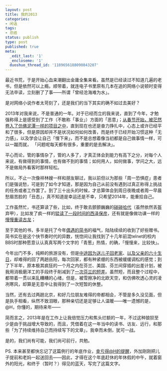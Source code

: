 ```yaml
---
layout: post
title: 我的2013
categories:
- 闲话
tags:
- 总结
status: publish
type: post
published: true
meta:
  _edit_last: '1'
  _encloseme: '1'
  duoshuo_thread_id: '1189656188090843207'
---
```


最近书荒，于是开始心血来潮翻出金庸全集来看。虽然是已经读过不知道几遍的老书，但是依然可以上瘾。顺带着，就连电子书里原有几本在追的网络小说顿时变得无法卒读，立刻删了了事——所谓「曾经沧海难为水」。

是对网络小说作者太苛刻了，还是我们的当下其实的确不如过去美好？

2013年对我来说，不是普通的一年。对于已经而立的我来说，直到了今年，才勉强称得上是感受到了工作（不敢称「事业」）方面的「恶意」；[从春节开始，被茫然卷入了仿佛泥潭一样的项目之中](http://mooninsky.net/special-spring-festival)，直到现在也还是奋力挣扎中，心态上或许已经平和了很多，但是原因却并不是状况如何如何改善，而是终于已经开始习惯这种「无力感」，以及学会让自己「慢下来」，而不是总想着像当初都是自己做事情一样，可以一蹴而就， 「问题呢每天都有很多，重要的是去解决」。

平心而论，管的事情杂了，管的人多了，才真正体会到能力有高下之分，对每个人来说，有做得到的事情，也有做不到的事情；如何用人，如何做事，学问之大，远不是做局外看客时那样轻松。

所以，不止一次像祥林嫂一样和朋友聊过，我以前但以为那些「周一恐惧症」患者们是强说愁，可是到了如今才知道，那是因为自己从前没有遇到过真正称得上挑战的任务或者工作罢了。到了三十出头的时候，才总算体会到周日夜晚或者周一早晨愁眉苦脸的「丑态」，真不知道是幸运还是不幸，只希望2014年，能重拾自己。

工作虽然忙，书还算读了些，比如，终于敢去颤颤巍巍的[碰碰哈代](http://mooninsky.net/moonshine-023)（虽然依然丢盔弃甲），比如发了疯一样的[猛读了一段时间的西泽保彦](http://mooninsky.net/xize-baoyan-reading)，还有就是像做功课一样的[慢慢重读古龙](http://mooninsky.net/tag/%E5%86%8D%E8%AF%BB%E5%8F%A4%E9%BE%99)；

至于其他的书，多半是托了今年[偶遇的简书](http://jianshu.io/users/p85CkK)的福气，陆陆续续的收到了好些赠书。简书实在是这个快节奏时代的异数，恍惚间让我找到了十几年前混telnet的校内BBS时那种愿意认认真真写两个文字的「青葱」热情，的确，「慢慢来，比较快」。

今年出门不多，纯粹的旅游没有，但是[中途因为送儿子回老家](http://mooninsky.net/moonshine-025)、[以及父亲的六十生日](http://mooninsky.net/bbq-yueyang)，却难得的回了两趟岳阳，每次回家，都有种紧绷的东西被缓缓调松的感觉；到了下半年，原本极其疯狂的一个月之内在芬兰、美国、芬兰间穿插的出差计划，被我用消极磨洋工的手段终于削减到了[一次芬兰的短差](http://mooninsky.net/oulu-trip)。虽然短，而且整个过程中，都带着一贯以来乱糟糟的心绪，但是，被雪擦净的北欧天空，和仿佛吹透心灵的凌冽寒风，却算是无意中让我得到了一次短暂的休整。

当然，还有去过两趟北京，和好几位朋友难得的帝都相会，不管是多久没见面，但是执手相看，纵然不致泪眼，那种亲切还是足够让人温暖——唯一遗憾的是，@H，你懂的，期待来年——

简而言之，2013年是在工作上让我倍觉压力和焦头烂额的一年，不过这种狼狈至少是由于挑战增大导致的，而且，凭借着在这一年当中的读书、访友、远行，和那些「为了持续维持自己而持续写下的文章」，我幸而未倒，犹可一战。

是的，我们尚有可能，我们尚可前行，共勉。

PS. 本来甚至都快忘记了这篇例行的年底作业，[幸亏得@H的提醒](http://maybe2020.name/place-to-stay/)，外加刚刚把儿子提前和老妈一起送回去——因此，才得在这个年底赶休的年休假的中午，就着窗外的阳光，和终于（暂时？）得见的蓝天，写完了这篇文字。

